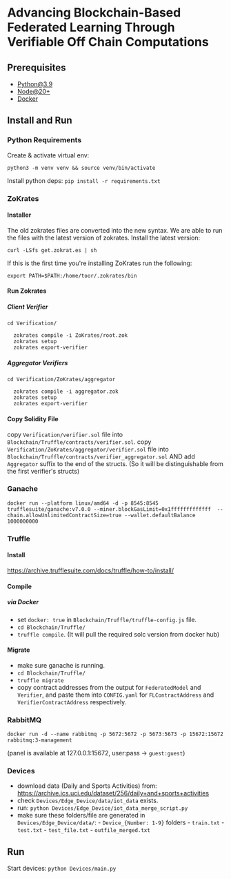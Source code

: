 # Advancing Blockchain-Based Federated Learning Through Verifiable Off Chain Computations

## Prerequisites

- [Python@3.9](https://www.python.org/downloads/)
- [Node@20+](https://nodejs.org/en/download)
- [Docker](https://docs.docker.com/engine/install/)

## Install and Run

### Python Requirements

Create & activate virtual env:

`python3 -m venv venv && source venv/bin/activate`

Install python deps: `pip install -r requirements.txt`

### ZoKrates

#### Installer

The old zokrates files are converted into the new syntax. We are able to run the files with the latest version of zokrates.
Install the latest version:

`curl -LSfs get.zokrat.es | sh`

If this is the first time you're installing ZoKrates run the following:

`export PATH=$PATH:/home/toor/.zokrates/bin`

#### Run Zokrates

##### Client Verifier

`cd Verification/`

      zokrates compile -i ZoKrates/root.zok
      zokrates setup
      zokrates export-verifier

##### Aggregator Verifiers

`cd Verification/ZoKrates/aggregator`

      zokrates compile -i aggregator.zok
      zokrates setup
      zokrates export-verifier

#### Copy Solidity File

copy `Verification/verifier.sol` file into `Blockchain/Truffle/contracts/verifier.sol`.
copy `Verification/ZoKrates/aggregator/verifier.sol` file into `Blockchain/Truffle/contracts/verifier_aggregator.sol` AND add `Aggregator` suffix to the end of the structs. (So it will be distinguishable from the first verifier's structs)

### Ganache

`docker run --platform linux/amd64 -d -p 8545:8545 trufflesuite/ganache:v7.0.0 --miner.blockGasLimit=0x1fffffffffffff  --chain.allowUnlimitedContractSize=true --wallet.defaultBalance 1000000000`

### Truffle

#### Install

<https://archive.trufflesuite.com/docs/truffle/how-to/install/>

#### Compile

##### via Docker

- set `docker: true` in `Blockchain/Truffle/truffle-config.js` file.
- `cd Blockchain/Truffle/`
- `truffle compile`. (It will pull the required solc version from docker hub)

#### Migrate

- make sure ganache is running.
- `cd Blockchain/Truffle/`
- `truffle migrate`
- copy contract addresses from the output for `FederatedModel` and `Verifier`, and paste them into `CONFIG.yaml` for `FLContractAddress` and `VerifierContractAddress` respectively.

### RabbitMQ

`docker run -d --name rabbitmq -p 5672:5672 -p 5673:5673 -p 15672:15672 rabbitmq:3-management`

(panel is available at 127.0.0.1:15672, user:pass -> `guest:guest`)

### Devices

- download data (Daily and Sports Activities) from: <https://archive.ics.uci.edu/dataset/256/daily+and+sports+activities>
- check `Devices/Edge_Device/data/iot_data` exists.
- run: `python Devices/Edge_Device/iot_data_merge_script.py`
- make sure these folders/file are generated in `Devices/Edge_Device/data/`:
      - `Device_{Number: 1-9}` folders
      - `train.txt`
      - `test.txt`
      - `test_file.txt`
      - `outfile_merged.txt`

## Run

Start devices: `python Devices/main.py`